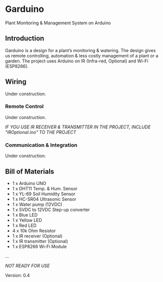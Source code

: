 # Garduino
Plant Monitoring &amp; Management System on Arduino

## Introduction

Garduino is a design for a plant’s monitoring & watering. The design gives us remote controlling, automation & less costly management of a plant or a garden. The project uses Arduino on IR (Infra-red, Optional) and Wi-Fi (ESP8266).

## Wiring

Under construction.

### Remote Control

Under construction.

*IF YOU USE IR RECEIVER & TRANSMITTER IN THE PROJECT, INCLUDE "IROptional.ino" TO THE PROJECT*

### Communication & Integration

Under construction.


## Bill of Materials

* 1 x Arduino UNO
* 1 x DHT11 Temp. & Hum. Sensor
* 1 x YL-69 Soil Humidity Sensor
* 1 x HC-SR04 Ultrasonic Sensor
* 1 x Water pump (12VDC)
* 1 x 5VDC to 12VDC Step-up converter
* 1 x Blue LED
* 1 x Yellow LED
* 1 x Red LED
* 4 x 10k Ohm Resistor
* 1 x IR receiver (Optional)
* 1 x IR transmitter (Optional)
* 1 x ESP8266 Wi-Fi Module

…



*NOT READY FOR USE*

Version: 0.4
